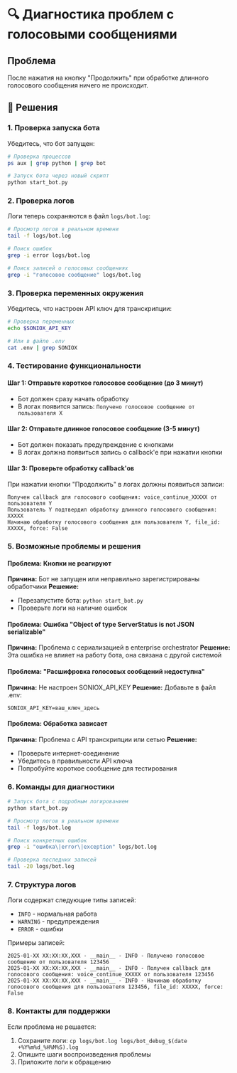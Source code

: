 # 🔍 Диагностика проблем с голосовыми сообщениями

## Проблема
После нажатия на кнопку "Продолжить" при обработке длинного голосового сообщения ничего не происходит.

## 🔧 Решения

### 1. Проверка запуска бота

Убедитесь, что бот запущен:

```bash
# Проверка процессов
ps aux | grep python | grep bot

# Запуск бота через новый скрипт
python start_bot.py
```

### 2. Проверка логов

Логи теперь сохраняются в файл `logs/bot.log`:

```bash
# Просмотр логов в реальном времени
tail -f logs/bot.log

# Поиск ошибок
grep -i error logs/bot.log

# Поиск записей о голосовых сообщениях
grep -i "голосовое сообщение" logs/bot.log
```

### 3. Проверка переменных окружения

Убедитесь, что настроен API ключ для транскрипции:

```bash
# Проверка переменных
echo $SONIOX_API_KEY

# Или в файле .env
cat .env | grep SONIOX
```

### 4. Тестирование функциональности

#### Шаг 1: Отправьте короткое голосовое сообщение (до 3 минут)
- Бот должен сразу начать обработку
- В логах появится запись: `Получено голосовое сообщение от пользователя X`

#### Шаг 2: Отправьте длинное голосовое сообщение (3-5 минут)
- Бот должен показать предупреждение с кнопками
- В логах должна появиться запись о callback'е при нажатии кнопки

#### Шаг 3: Проверьте обработку callback'ов
При нажатии кнопки "Продолжить" в логах должны появиться записи:
```
Получен callback для голосового сообщения: voice_continue_XXXXX от пользователя Y
Пользователь Y подтвердил обработку длинного голосового сообщения: XXXXX
Начинаю обработку голосового сообщения для пользователя Y, file_id: XXXXX, force: False
```

### 5. Возможные проблемы и решения

#### Проблема: Кнопки не реагируют
**Причина:** Бот не запущен или неправильно зарегистрированы обработчики
**Решение:** 
- Перезапустите бота: `python start_bot.py`
- Проверьте логи на наличие ошибок

#### Проблема: Ошибка "Object of type ServerStatus is not JSON serializable"
**Причина:** Проблема с сериализацией в enterprise orchestrator
**Решение:** Эта ошибка не влияет на работу бота, она связана с другой системой

#### Проблема: "Расшифровка голосовых сообщений недоступна"
**Причина:** Не настроен SONIOX_API_KEY
**Решение:** Добавьте в файл .env:
```
SONIOX_API_KEY=ваш_ключ_здесь
```

#### Проблема: Обработка зависает
**Причина:** Проблема с API транскрипции или сетью
**Решение:**
- Проверьте интернет-соединение
- Убедитесь в правильности API ключа
- Попробуйте короткое сообщение для тестирования

### 6. Команды для диагностики

```bash
# Запуск бота с подробным логированием
python start_bot.py

# Просмотр логов в реальном времени
tail -f logs/bot.log

# Поиск конкретных ошибок
grep -i "ошибка\|error\|exception" logs/bot.log

# Проверка последних записей
tail -20 logs/bot.log
```

### 7. Структура логов

Логи содержат следующие типы записей:
- `INFO` - нормальная работа
- `WARNING` - предупреждения
- `ERROR` - ошибки

Примеры записей:
```
2025-01-XX XX:XX:XX,XXX - __main__ - INFO - Получено голосовое сообщение от пользователя 123456
2025-01-XX XX:XX:XX,XXX - __main__ - INFO - Получен callback для голосового сообщения: voice_continue_XXXXX от пользователя 123456
2025-01-XX XX:XX:XX,XXX - __main__ - INFO - Начинаю обработку голосового сообщения для пользователя 123456, file_id: XXXXX, force: False
```

### 8. Контакты для поддержки

Если проблема не решается:
1. Сохраните логи: `cp logs/bot.log logs/bot_debug_$(date +%Y%m%d_%H%M%S).log`
2. Опишите шаги воспроизведения проблемы
3. Приложите логи к обращению